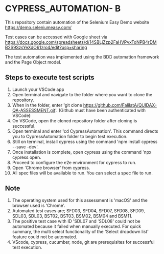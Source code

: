 # CYPRESS_AUTOMATION- B
This repository contain automation of the Selenium Easy Demo website
https://demo.seleniumeasy.com/


Test cases can be accessed with Google sheet via https://docs.google.com/spreadsheets/d/14SBLjZzp2FaHVPvxToNPB4rDMB2S9SzsYeXdO61zro4/edit?usp=sharing

The test automation was implemented using the BDD automation framework and the Page Object model.

## Steps to execute test scripts
1. Launch your VSCode app
2. Open terminal and navigate to the folder where you want to clone the repository.
3. When in the folder, enter 'git clone https://github.com/FalilatA/QUIDAX-QA-ASSESSMENT.git'. (Github must have been authenticated with VSCode)
5. On VSCode, open the cloned repository folder after cloning is successful.
6. Open terminal and enter 'cd CypressAutomation'. This command directs you to CypressAutomation folder to begin test execution.
7. Still on terminal, install cypress using the command 'npm install cypress --save -dev'.
8. Once installation is complete, open cypress using the command 'npx cypress open.
9. Proceed to configure the e2e environment for cypress to run.
10. Open 'Chrome browser' from cypress.
11. All spec files will be available to run. You can select a spec file to run.

## Note
1. The operating system used for this assessment is 'macOS' and the browser used is 'Chrome'.
2. Automated test cases are; SFD03, SFD04, SFD07, SFD08, SFD09, SDL03, SDL03, BST02, BST03, BSM02, BSM04 and BSM11.
3. The positive test case with ID 'SDL07 and 'SDL08' could not be automated because it failed when manually executed. 
For quick summary, the multi select functionality of the 'Select dropdown list' feature could not be automated.
4. VScode, cypress, cucumber, node, git are prerequisites for successful test execution.
